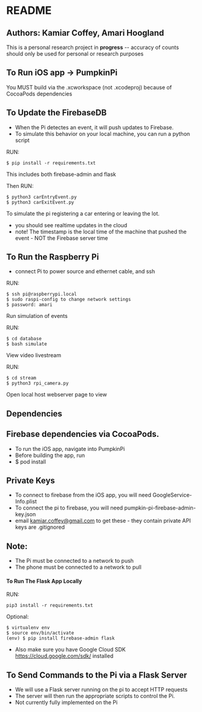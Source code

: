 # README

## Authors: Kamiar Coffey, Amari Hoogland

This is a personal research project in **progress** -- accuracy of counts should only be used for personal or research purposes

## To Run iOS app -> PumpkinPi
You MUST build via the .xcworkspace (not .xcodeproj) because of CocoaPods dependencies

## To Update the FirebaseDB
* When the Pi detectes an event, it will push updates to Firebase.
* To simulate this behavior on your local machine, you can run a python script

RUN:
```
$ pip install -r requirements.txt
```

This includes both firebase-admin and flask

Then RUN:
```
$ python3 carEntryEvent.py
$ python3 carExitEvent.py
```

To simulate the pi registering a car entering or leaving the lot.
* you should see realtime updates in the cloud
* note! The timestamp is the local time of the machine that pushed the event - NOT the Firebase server time
## To Run the Raspberry Pi
* connect Pi to power source and ethernet cable, and ssh

RUN:
```
$ ssh pi@raspberrypi.local  
$ sudo raspi-config to change network settings  
$ password: amari  
```

Run simulation of events  

RUN:  
```
$ cd database  
$ bash simulate  
```

View video livestream  

RUN:  
```
$ cd stream  
$ python3 rpi_camera.py  
```
  
Open local host webserver page to view  
  
## Dependencies

## Firebase dependencies via CocoaPods.
* To run the iOS app, navigate into PumpkinPi
* Before building the app, run
* $ pod install

## Private Keys
* To connect to firebase from the iOS app, you will need GoogleService-Info.plist
* To connect the pi to firebase, you will need pumpkin-pi-firebase-admin-key.json
* email kamiar.coffey@gmail.com to get these - they contain private API keys are .gitignored

## Note:
* The Pi must be connected to a network to push
* The phone must be connected to a network to pull

#### To Run The Flask App Locally

RUN:
```
pip3 install -r requirements.txt
```

Optional:
```
$ virtualenv env
$ source env/bin/activate
(env) $ pip install firebase-admin flask
```

* Also make sure you have Google Cloud SDK https://cloud.google.com/sdk/ installed

## To Send Commands to the Pi via a Flask Server
* We will use a Flask server running on the pi to accept HTTP requests
* The server will then run the appropriate scripts to control the Pi.
* Not currently fully implemented on the Pi
